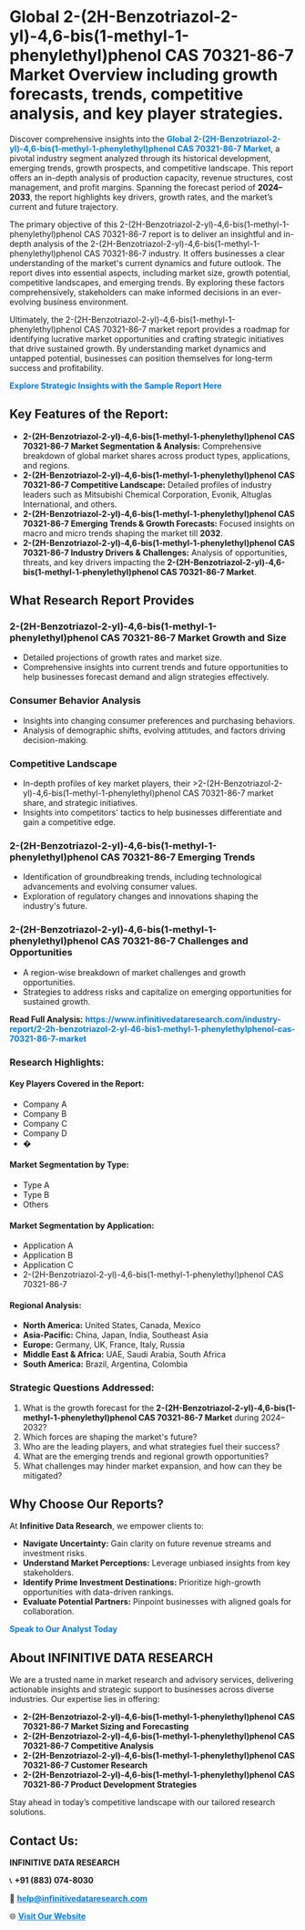 <h1>Global 2-(2H-Benzotriazol-2-yl)-4,6-bis(1-methyl-1-phenylethyl)phenol CAS 70321-86-7 Market Overview including growth forecasts, trends, competitive analysis, and key player strategies.</h1>
<p>
Discover comprehensive insights into the 
<a href="https://www.infinitivedataresearch.com/industry-report/2-2h-benzotriazol-2-yl-46-bis1-methyl-1-phenylethylphenol-cas-70321-86-7-market" rel="dofollow" style="color: #007BFF; text-decoration: none;"><strong>Global 2-(2H-Benzotriazol-2-yl)-4,6-bis(1-methyl-1-phenylethyl)phenol CAS 70321-86-7 Market</strong></a>, a pivotal industry segment analyzed through its historical development, emerging trends, growth prospects, and competitive landscape. This report offers an in-depth analysis of production capacity, revenue structures, cost management, and profit margins. Spanning the forecast period of <strong>2024–2033</strong>, the report highlights key drivers, growth rates, and the market’s current and future trajectory.
</p>
<p>
The primary objective of this 2-(2H-Benzotriazol-2-yl)-4,6-bis(1-methyl-1-phenylethyl)phenol CAS 70321-86-7 report is to deliver an insightful and in-depth analysis of the 2-(2H-Benzotriazol-2-yl)-4,6-bis(1-methyl-1-phenylethyl)phenol CAS 70321-86-7 industry. It offers businesses a clear understanding of the market's current dynamics and future outlook. The report dives into essential aspects, including market size, growth potential, competitive landscapes, and emerging trends. By exploring these factors comprehensively, stakeholders can make informed decisions in an ever-evolving business environment.
</p>
<p>
Ultimately, the 2-(2H-Benzotriazol-2-yl)-4,6-bis(1-methyl-1-phenylethyl)phenol CAS 70321-86-7 market report provides a roadmap for identifying lucrative market opportunities and crafting strategic initiatives that drive sustained growth. By understanding market dynamics and untapped potential, businesses can position themselves for long-term success and profitability.
</p>
<p>
<a href="https://www.infinitivedataresearch.com/request-sample/reportId=101879" style="color: #007BFF; text-decoration: none;"><strong>Explore Strategic Insights with the Sample Report Here</strong></a>
</p>

<h2>Key Features of the Report:</h2>
<ul>
<li><strong>2-(2H-Benzotriazol-2-yl)-4,6-bis(1-methyl-1-phenylethyl)phenol CAS 70321-86-7 Market Segmentation & Analysis:</strong> Comprehensive breakdown of global market shares across product types, applications, and regions.</li>
<li><strong>2-(2H-Benzotriazol-2-yl)-4,6-bis(1-methyl-1-phenylethyl)phenol CAS 70321-86-7 Competitive Landscape:</strong> Detailed profiles of industry leaders such as Mitsubishi Chemical Corporation, Evonik, Altuglas International, and others.</li>
<li><strong>2-(2H-Benzotriazol-2-yl)-4,6-bis(1-methyl-1-phenylethyl)phenol CAS 70321-86-7 Emerging Trends & Growth Forecasts:</strong> Focused insights on macro and micro trends shaping the market till <strong>2032</strong>.</li>
<li><strong>2-(2H-Benzotriazol-2-yl)-4,6-bis(1-methyl-1-phenylethyl)phenol CAS 70321-86-7 Industry Drivers & Challenges:</strong> Analysis of opportunities, threats, and key drivers impacting the <strong>2-(2H-Benzotriazol-2-yl)-4,6-bis(1-methyl-1-phenylethyl)phenol CAS 70321-86-7 Market</strong>.</li>
</ul>

<h2>What Research Report Provides</h2>
<h3>2-(2H-Benzotriazol-2-yl)-4,6-bis(1-methyl-1-phenylethyl)phenol CAS 70321-86-7 Market Growth and Size</h3>
<ul>
<li>Detailed projections of growth rates and market size.</li>
<li>Comprehensive insights into current trends and future opportunities to help businesses forecast demand and align strategies effectively.</li>
</ul>

<h3>Consumer Behavior Analysis</h3>
<ul>
<li>Insights into changing consumer preferences and purchasing behaviors.</li>
<li>Analysis of demographic shifts, evolving attitudes, and factors driving decision-making.</li>
</ul>

<h3>Competitive Landscape</h3>
<ul>
<li>In-depth profiles of key market players, their >2-(2H-Benzotriazol-2-yl)-4,6-bis(1-methyl-1-phenylethyl)phenol CAS 70321-86-7 market share, and strategic initiatives.</li>
<li>Insights into competitors' tactics to help businesses differentiate and gain a competitive edge.</li>
</ul>

<h3>2-(2H-Benzotriazol-2-yl)-4,6-bis(1-methyl-1-phenylethyl)phenol CAS 70321-86-7 Emerging Trends</h3>
<ul>
<li>Identification of groundbreaking trends, including technological advancements and evolving consumer values.</li>
<li>Exploration of regulatory changes and innovations shaping the industry's future.</li>
</ul>

<h3>2-(2H-Benzotriazol-2-yl)-4,6-bis(1-methyl-1-phenylethyl)phenol CAS 70321-86-7 Challenges and Opportunities</h3>
<ul>
<li>A region-wise breakdown of market challenges and growth opportunities.</li>
<li>Strategies to address risks and capitalize on emerging opportunities for sustained growth.</li>
</ul>
<p><strong>Read Full Analysis:</strong> <a href="https://www.infinitivedataresearch.com/industry-report/2-2h-benzotriazol-2-yl-46-bis1-methyl-1-phenylethylphenol-cas-70321-86-7-market" rel="dofollow" style="color: #007BFF; text-decoration: none;"><strong>https://www.infinitivedataresearch.com/industry-report/2-2h-benzotriazol-2-yl-46-bis1-methyl-1-phenylethylphenol-cas-70321-86-7-market</strong></a></p>
<h3>Research Highlights:</h3>
<h4>Key Players Covered in the Report:</h4>
<ul><li>Company A</li><li>Company B</li><li>Company C</li><li>Company D</li><li>�</li></ul>
<h4>Market Segmentation by Type:</h4>
<ul><li>Type A</li><li>Type B</li><li>Others</li></ul>
<h4>Market Segmentation by Application:</h4>
<ul><li>Application A</li><li>Application B</li><li>Application C</li><li>2-(2H-Benzotriazol-2-yl)-4,6-bis(1-methyl-1-phenylethyl)phenol CAS 70321-86-7</li></ul>

<h4>Regional Analysis:</h4>
<ul>
<li><strong>North America:</strong> United States, Canada, Mexico</li>
<li><strong>Asia-Pacific:</strong> China, Japan, India, Southeast Asia</li>
<li><strong>Europe:</strong> Germany, UK, France, Italy, Russia</li>
<li><strong>Middle East & Africa:</strong> UAE, Saudi Arabia, South Africa</li>
<li><strong>South America:</strong> Brazil, Argentina, Colombia</li>
</ul>

<h3>Strategic Questions Addressed:</h3>
<ol>
<li>What is the growth forecast for the <strong>2-(2H-Benzotriazol-2-yl)-4,6-bis(1-methyl-1-phenylethyl)phenol CAS 70321-86-7 Market</strong> during 2024–2032?</li>
<li>Which forces are shaping the market's future?</li>
<li>Who are the leading players, and what strategies fuel their success?</li>
<li>What are the emerging trends and regional growth opportunities?</li>
<li>What challenges may hinder market expansion, and how can they be mitigated?</li>
</ol>

<h2>Why Choose Our Reports?</h2>
<p>At <strong>Infinitive Data Research</strong>, we empower clients to:</p>
<ul>
<li><strong>Navigate Uncertainty:</strong> Gain clarity on future revenue streams and investment risks.</li>
<li><strong>Understand Market Perceptions:</strong> Leverage unbiased insights from key stakeholders.</li>
<li><strong>Identify Prime Investment Destinations:</strong> Prioritize high-growth opportunities with data-driven rankings.</li>
<li><strong>Evaluate Potential Partners:</strong> Pinpoint businesses with aligned goals for collaboration.</li>
</ul>
<p><a href="https://www.infinitivedataresearch.com/industry-report/2-2h-benzotriazol-2-yl-46-bis1-methyl-1-phenylethylphenol-cas-70321-86-7-market" rel="dofollow" style="color: #007BFF; text-decoration: none;"><strong>Speak to Our Analyst Today</strong></a></p>

<h2>About INFINITIVE DATA RESEARCH</h2>
<p>We are a trusted name in market research and advisory services, delivering actionable insights and strategic support to businesses across diverse industries. Our expertise lies in offering:</p>
<ul>
<li><strong>2-(2H-Benzotriazol-2-yl)-4,6-bis(1-methyl-1-phenylethyl)phenol CAS 70321-86-7 Market Sizing and Forecasting</strong></li>
<li><strong>2-(2H-Benzotriazol-2-yl)-4,6-bis(1-methyl-1-phenylethyl)phenol CAS 70321-86-7 Competitive Analysis</strong></li>
<li><strong>2-(2H-Benzotriazol-2-yl)-4,6-bis(1-methyl-1-phenylethyl)phenol CAS 70321-86-7 Customer Research</strong></li>
<li><strong>2-(2H-Benzotriazol-2-yl)-4,6-bis(1-methyl-1-phenylethyl)phenol CAS 70321-86-7 Product Development Strategies</strong></li>
</ul>
<p>Stay ahead in today’s competitive landscape with our tailored research solutions.</p>

<h2>Contact Us:</h2>
<p><strong>INFINITIVE DATA RESEARCH</strong></p>
<p>📞 <strong>+91 (883) 074-8030</strong></p>
<p>📧 <strong><a href="mailto:help@infinitivedataresearch.com" style="color: #007BFF;">help@infinitivedataresearch.com</a></strong></p>
<p>🌐 <strong><a href="https://www.infinitivedataresearch.com" rel="dofollow" style="color: #007BFF;">Visit Our Website</a></strong></p>
